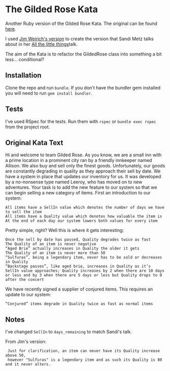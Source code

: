 # The Gilded Rose Kata

Another Ruby version of the Gilded Rose Kata.
The original can be found [here](http://iamnotmyself.com/2011/02/13/refactor-this-the-gilded-rose-kata/).

I used [Jim Weirich's version](https://github.com/jimweirich/gilded_rose_kata) to create the version that Sandi Metz talks about in her [All the little things](https://www.youtube.com/watch?v=8bZh5LMaSmE&t=227s&list=PLlbR-exSPwQYv9fpUSq3iuM10e2mLTKfY&index=4)talk.

The aim of the Kata is to refactor the GildedRose class into something a bit less... 
conditional?

## Installation

Clone the repo and run `bundle`. If you don't have the bundler gem installed you will need to run `gem install bundler`.

## Tests

I've used RSpec for the tests. Run them with `rspec` or `bundle exec rspec` from the project root.

## Original Kata Text

Hi and welcome to team Gilded Rose. As you know, we are a small inn with a prime location in a prominent city ran by a 
friendly innkeeper named Allison. We also buy and sell only the finest goods. 
Unfortunately, our goods are constantly degrading in quality as they approach their sell by date. 
We have a system in place that updates our inventory for us. It was developed by a no-nonsense type named Leeroy, 
who has moved on to new adventures. Your task is to add the new feature to our system so that we can begin 
selling a new category of items. First an introduction to our system:

    All items have a SellIn value which denotes the number of days we have to sell the item
    All items have a Quality value which denotes how valuable the item is
    At the end of each day our system lowers both values for every item

Pretty simple, right? Well this is where it gets interesting:

    Once the sell by date has passed, Quality degrades twice as fast
    The Quality of an item is never negative
    “Aged Brie” actually increases in Quality the older it gets
    The Quality of an item is never more than 50
    “Sulfuras”, being a legendary item, never has to be sold or decreases in Quality
    “Backstage passes”, like aged brie, increases in Quality as it’s SellIn value approaches; Quality increases by 2 when there are 10 days or less and by 3 when there are 5 days or less but Quality drops to 0 after the concert

We have recently signed a supplier of conjured items. This requires an update to our system:

    “Conjured” items degrade in Quality twice as fast as normal items
    

## Notes

I've changed `SellIn` to `days_remaining` to match Sandi's talk.

From Jim's version:

     Just for clarification, an item can never have its Quality increase above 50, 
     however "Sulfuras" is a legendary item and as such its Quality is 80 and it never alters.
